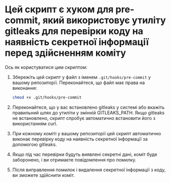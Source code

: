 # Цей скрипт є хуком для pre-commit, який використовує утиліту gitleaks для перевірки коду на наявність секретної інформації перед здійсненням коміту

Ось як користуватися цим скриптом:

1. Збережіть цей скрипт у файл з іменем `.git/hooks/pre-commit` у вашому репозиторії. Переконайтеся, що файл має права на виконання:

   ```bash
   chmod +x .git/hooks/pre-commit

2. Переконайтеся, що у вас встановлено gitleaks у системі або вкажіть правильний шлях до утиліти у змінній GITLEAKS_PATH. Якщо gitleaks не встановлено, скрипт спробує автоматично встановити його з використанням curl.
3. При кожному коміті у вашому репозиторії цей скрипт автоматично виконає перевірку коду на наявність секретної інформації за допомогою gitleaks.
4. Якщо під час перевірки будуть виявлені секретні дані, коміт буде заборонено, і ви отримаєте повідомлення про помилку.
5. Після виправлення помилок і видалення секретної інформації з коду, ви зможете здійснити коміт.
